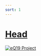 ```yaml
---
sort: 1
---
```


# [Head](/../../../)

[![eQ19 Project](https://user-images.githubusercontent.com/36441664/90973443-4e2bf400-e54c-11ea-9f8b-de0981890297.png)](https://www.eq19.com/quantum/concept/)
